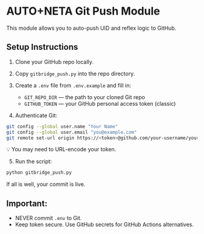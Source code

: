 # AUTO+NETA Git Push Module

This module allows you to auto-push UID and reflex logic to GitHub.

## Setup Instructions

1. Clone your GitHub repo locally.

2. Copy `gitbridge_push.py` into the repo directory.

3. Create a `.env` file from `.env.example` and fill in:
   - `GIT_REPO_DIR` — the path to your cloned Git repo
   - `GITHUB_TOKEN` — your GitHub personal access token (classic)

4. Authenticate Git:

```bash
git config --global user.name "Your Name"
git config --global user.email "you@example.com"
git remote set-url origin https://<token>@github.com/your-username/your-repo.git
```

💡 You may need to URL-encode your token.

5. Run the script:

```bash
python gitbridge_push.py
```

If all is well, your commit is live.

## Important:

- NEVER commit `.env` to Git.
- Keep token secure. Use GitHub secrets for GitHub Actions alternatives.
